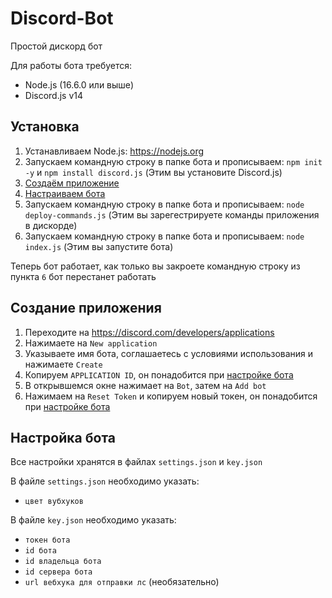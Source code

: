 # Discord-Bot
Простой дискорд бот

Для работы бота требуется:
* Node.js (16.6.0 или выше)
* Discord.js v14

## Установка

1. Устанавливаем Node.js: https://nodejs.org
2. Запускаем командную строку в папке бота и прописываем: `npm init -y` и `npm install discord.js` (Этим вы установите Discord.js)
3. [Создаём приложение](https://github.com/pa-nov/Discord-Bot#создание-приложения)
4. [Настраиваем бота](https://github.com/pa-nov/Discord-Bot#настройка-бота)
5. Запускаем командную строку в папке бота и прописываем: `node deploy-commands.js` (Этим вы зарегестрируете команды приложения в дискорде)
6. Запускаем командную строку в папке бота и прописываем: `node index.js` (Этим вы запустите бота)

Теперь бот работает, как только вы закроете командную строку из пункта `6` бот перестанет работать

## Создание приложения

1. Переходите на https://discord.com/developers/applications
2. Нажимаете на `New application`
3. Указываете имя бота, соглашаетесь с условиями использования и нажимаете `Create`
4. Копируем `APPLICATION ID`, он понадобится при [настройке бота](https://github.com/pa-nov/Discord-Bot#настройка-бота)
5. В открывшемся окне нажимает на `Bot`, затем на `Add bot`
6. Нажимаем на `Reset Token` и копируем новый токен, он понадобится при [настройке бота](https://github.com/pa-nov/Discord-Bot#настройка-бота)

## Настройка бота

Все настройки хранятся в файлах `settings.json` и `key.json`

В файле `settings.json` необходимо указать:
* `цвет вубхуков`

В файле `key.json` необходимо указать: 
* `токен бота`
* `id бота`
* `id владельца бота`
* `id сервера бота`
* `url вебхука для отправки лс` (необязательно)
